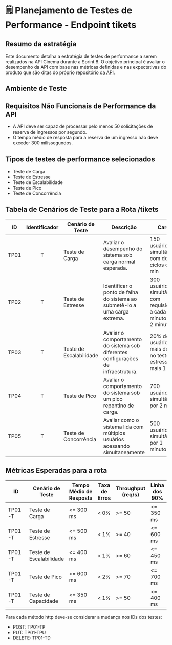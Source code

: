 # 🗒️ Planejamento de Testes de Performance - Endpoint tikets

## Resumo da estratégia

Este documento detalha a estratégia de testes de performance a serem realizados na API Cinema durante a Sprint 8. O objetivo principal é avaliar o desempenho da API com base nas métricas definidas e nas expectativas do produto que são ditas do próprio [repositório da API](https://github.com/juniorschmitz/nestjs-cinema/blob/main/UserStories/Gerenciamento%20de%20Filmes%20na%20API.md).

## Ambiente de Teste

## Requisitos Não Funcionais de Performance da API

- A API deve ser capaz de processar pelo menos 50 solicitações de reserva de ingressos por segundo.
- O tempo médio de resposta para a reserva de um ingresso não deve exceder 300 milissegundos.

## Tipos de testes de performance selecionados

- Teste de Carga
- Teste de Estresse
- Teste de Escalabilidade
- Teste de Pico
- Teste de Concorrência

## Tabela de Cenários de Teste para a Rota /tikets

| ID   | Identificador | Cenário de Teste        | Descrição                                                                          | Carga                                                                   | Duração | Endpoints |
| ---- | :-----------: | ----------------------- | ---------------------------------------------------------------------------------- | ----------------------------------------------------------------------- | ------- | --------- |
| TP01 |       T       | Teste de Carga          | Avaliar o desempenho do sistema sob carga normal esperada.                         | 150 usuários simultâneos, com dois ciclos de 2 min                      | 4 min   | ``        |
| TP02 |       T       | Teste de Estresse       | Identificar o ponto de falha do sistema ao submetê-lo a uma carga extrema.         | 300 usuários simultâneos com requisições a cada 1 minuto, por 2 minutos | 4 min   | ``        |
| TP03 |       T       | Teste de Escalabilidade | Avaliar o comportamento do sistema sob diferentes configurações de infraestrutura. | 20% de usuários a mais do que no teste de estresse e mais 1 min         | 5 min   | ``        |
| TP04 |       T       | Teste de Pico           | Avaliar o comportamento do sistema sob um pico repentino de carga.                 | 700 usuários simultâneos por 2 min                                      | 3 min   | ``        |
| TP05 |       T       | Teste de Concorrência   | Avaliar como o sistema lida com múltiplos usuários acessando simultaneamente       | 500 usuários simultâneos por 1 minutos                                  | 1 min   | ``        |

## Métricas Esperadas para a rota

| ID     | Cenário de Teste        | Tempo Médio de Resposta | Taxa de Erros | Throughput (req/s) | Linha dos 90% |
| ------ | ----------------------- | ----------------------- | ------------- | ------------------ | ------------- |
| TP01-T | Teste de Carga          | <= 300 ms               | < 0%          | >= 50              | <= 350 ms     |
| TP01-T | Teste de Estresse       | <= 500 ms               | < 1%          | >= 40              | <= 600 ms     |
| TP01-T | Teste de Escalabilidade | <= 400 ms               | < 1%          | >= 60              | <= 450 ms     |
| TP01-T | Teste de Pico           | <= 600 ms               | < 2%          | >= 70              | <= 700 ms     |
| TP01-T | Teste de Capacidade     | <= 350 ms               | < 1%          | >= 50              | <= 400 ms     |

Para cada método http deve-se considerar a mudança nos IDs dos testes:

- POST: TP01-TP
- PUT: TP01-TPU
- DELETE: TP01-TD
